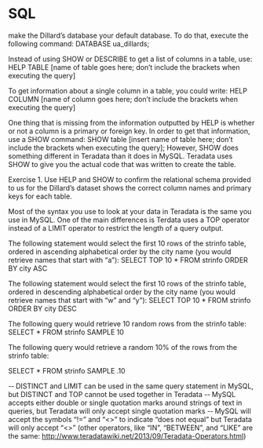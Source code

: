 # SQL
 make the Dillard’s database your default database.  To do that, execute the following command: 
 DATABASE ua_dillards; 
 
 Instead of using SHOW or DESCRIBE to get a list of columns in a table, use: 
 HELP TABLE [name of table goes here; don’t include the brackets when executing the query] 
 
 
 To get information about a single column in a table, you could write: 
 HELP COLUMN [name of column goes here; don’t include the brackets when executing the query] 
 
 One thing that is missing from the information outputted by HELP is whether or not a column is a primary or foreign key.  In order to get that information, use a SHOW command: 
 SHOW table [insert name of table here; don’t include the brackets when executing the query]; 
 However, SHOW does something different in Teradata than it does in MySQL.  Teradata uses SHOW to give you the actual code that was written to create the table. 
 
 Exercise 1.  Use HELP and SHOW to confirm the relational schema provided to us for the Dillard’s dataset shows the correct column names and primary keys for each table.  
 
 
 
Most of the syntax you use to look at your data in Teradata is the same you use in MySQL.  One of the main differences is Terdata uses a TOP operator instead of a LIMIT operator to restrict the length of a query output. 


 The following statement would select the first 10 rows of the strinfo table, ordered in ascending alphabetical order by the city name (you would retrieve names that start with “a”): 
 SELECT TOP 10 * FROM strinfo ORDER BY city ASC 
 
 The following statement would select the first 10 rows of the strinfo table, ordered in descending alphabetical order by the city name (you would retrieve names that start with “w” and “y”): 
 SELECT TOP 10 * FROM strinfo ORDER BY city DESC 
 
 The following query would retrieve 10 random rows from the strinfo table:   
 SELECT * FROM strinfo SAMPLE 10 
 
 The following query would retrieve a random 10% of the rows from the strinfo table: 
 
SELECT * FROM strinfo SAMPLE .10 
 
 -­‐ DISTINCT and LIMIT can be used in the same query statement in MySQL, but DISTINCT and TOP cannot be used together in Teradata 
 -­‐ MySQL accepts either double or single quotation marks around strings of text in queries, but Teradata will only accept single quotation marks 
 -­‐ MySQL will accept the symbols “!=” and “<>” to indicate “does not equal” but Teradata will only accept  “<>” (other operators, like “IN”, “BETWEEN”, and “LIKE” are the same: http://www.teradatawiki.net/2013/09/Teradata-Operators.html) 
 
 
 
